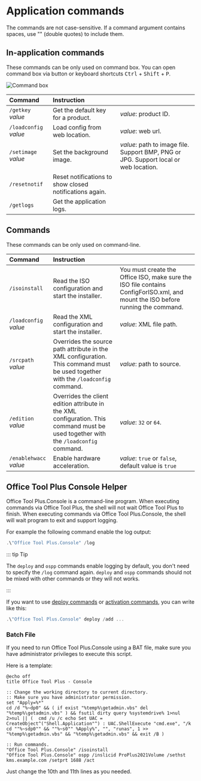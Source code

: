 # Application commands

The commands are not case-sensitive. If a command argument contains spaces, use "" (double quotes) to include them.

## In-application commands

These commands can be only used on command box. You can open command box via button or keyboard shortcuts <kbd>Ctrl</kbd> + <kbd>Shift</kbd> + <kbd>P</kbd>.

![Command box](/images/en-us/command-box.webp)

| Command | Instruction |  |
| :-- | :-- | :-- |
| `/getkey` *value* | Get the default key for a product. | *value*: product ID. |
| `/loadconfig` *value* | Load config from web location. | *value*: web url. |
| `/setimage` *value* | Set the background image. | *value*: path to image file. Support BMP, PNG or JPG. Support local or web location. |
| `/resetnotif` | Reset notifications to show closed notifications again. | |
| `/getlogs` | Get the application logs. | |

## Commands

These commands can be only used on command-line.

| Command | Instruction |  |
| :-- | :-- | :-- |
| `/isoinstall` | Read the ISO configuration and start the installer. | You must create the Office ISO, make sure the ISO file contains ConfigForISO.xml, and mount the ISO before running the command. |
| `/loadconfig` *value* | Read the XML configuration and start the installer. | *value*: XML file path. |
| `/srcpath` *value* | Overrides the source path attribute in the XML configuration. This command must be used together with the `/loadconfig` command. | *value*: path to source. |
| `/edition` *value* | Overrides the client edition attribute in the XML configuration. This command must be used together with the `/loadconfig` command. | *value*: `32` or `64`. |
| `/enablehwacc` *value* | Enable hardware acceleration. | *value*: `true` or `false`, default value is `true` |

## Office Tool Plus Console Helper

Office Tool Plus.Console is a command-line program. When executing commands via Office Tool Plus, the shell will not wait Office Tool Plus to finish. When executing commands via Office Tool Plus.Console, the shell will wait program to exit and support logging.

For example the following command enable the log output:

``` powershell
.\"Office Tool Plus.Console" /log
```

::: tip Tip

The `deploy` and `ospp` commands enable logging by default, you don't need to specify the `/log` command again. `deploy` and `ospp` commands should not be mixed with other commands or they will not works.

:::

If you want to use [deploy commands](deploy.md) or [activation commands](activate.md), you can write like this:

``` powershell
.\"Office Tool Plus.Console" deploy /add ...
```

### Batch File

If you need to run Office Tool Plus.Console using a BAT file, make sure you have administrator privileges to execute this script.

Here is a template:

``` batch
@echo off
title Office Tool Plus - Console

:: Change the working directory to current directory.
:: Make sure you have administrator permission.
set "Apply=%*"
cd /d "%~dp0" && ( if exist "%temp%\getadmin.vbs" del "%temp%\getadmin.vbs" ) && fsutil dirty query %systemdrive% 1>nul 2>nul || (  cmd /u /c echo Set UAC = CreateObject^("Shell.Application"^) : UAC.ShellExecute "cmd.exe", "/k cd ""%~sdp0"" && ""%~s0"" %Apply%", "", "runas", 1 >> "%temp%\getadmin.vbs" && "%temp%\getadmin.vbs" && exit /B )

:: Run commands.
"Office Tool Plus.Console" /isoinstall
"Office Tool Plus.Console" ospp /inslicid ProPlus2021Volume /sethst kms.example.com /setprt 1688 /act
```

Just change the 10th and 11th lines as you needed.
